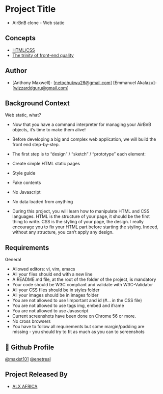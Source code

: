 
# Project Title
- AirBnB clone - Web static

## Concepts

 - [HTML/CSS](https://intranet.alxswe.com/concepts/2)
  - [The trinity of front-end quality](https://intranet.alxswe.com/concepts/4)

## Author

- [Anthony Maxwell]- [netochukwu26@gmail.com]
[Emmanuel Akalazu]- [wizzarddguru@gmail.com]


## Background Context

Web static, what?
- Now that you have a command interpreter for managing your AirBnB objects, it’s time to make them alive!

- Before developing a big and complex web application, we will build the front end step-by-step.

- The first step is to “design” / “sketch” / “prototype” each element:

- Create simple HTML static pages
- Style guide
- Fake contents
- No Javascript
- No data loaded from anything
- During this project, you will learn how to manipulate HTML and CSS languages. HTML is the structure of your page, it should be the first thing to write. CSS is the styling of your page, the design. I really encourage you to fix your HTML part before starting the styling. Indeed, without any structure, you can’t apply any design.

## Requirements

General
- Allowed editors: vi, vim, emacs
- All your files should end with a new line
- A README.md file, at the root of the folder of the project, is mandatory
- Your code should be W3C compliant and validate with W3C-Validator
- All your CSS files should be in styles folder
- All your images should be in images folder
- You are not allowed to use !important and id (#... in the CSS file)
- You are not allowed to use tags img, embed and iframe
- You are not allowed to use Javascript
- Current screenshots have been done on Chrome 56 or more.
- No cross browsers
- You have to follow all requirements but some margin/padding are missing - you should try to fit as much as you can to screenshots
## 🔗 Github Profile
[@maxist101](https://github.com/maxist101)
[@enetreal](https://github.com/enetreal)


## Project Released By

- [ALX AFRICA](https://www.alxafrica.com/)
